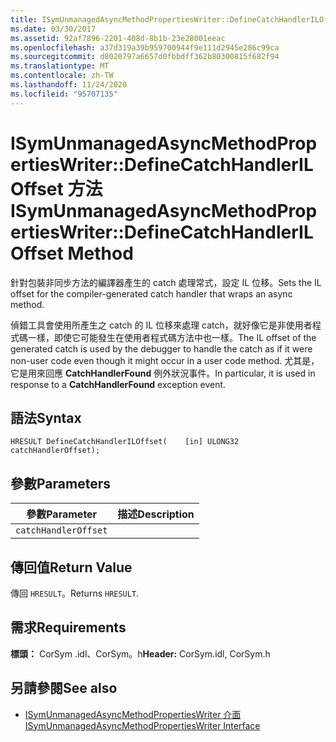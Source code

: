 ```yaml
---
title: ISymUnmanagedAsyncMethodPropertiesWriter::DefineCatchHandlerILOffset 方法
ms.date: 03/30/2017
ms.assetid: 92af7896-2201-408d-8b1b-23e28001eeac
ms.openlocfilehash: a37d319a39b959700944f9e111d2945e286c99ca
ms.sourcegitcommit: d8020797a6657d0fbbdff362b80300815f682f94
ms.translationtype: MT
ms.contentlocale: zh-TW
ms.lasthandoff: 11/24/2020
ms.locfileid: "95707135"
---
```

# <a name="isymunmanagedasyncmethodpropertieswriterdefinecatchhandleriloffset-method"></a><span data-ttu-id="9bef4-102">ISymUnmanagedAsyncMethodPropertiesWriter::DefineCatchHandlerILOffset 方法</span><span class="sxs-lookup"><span data-stu-id="9bef4-102">ISymUnmanagedAsyncMethodPropertiesWriter::DefineCatchHandlerILOffset Method</span></span>

<span data-ttu-id="9bef4-103">針對包裝非同步方法的編譯器產生的 catch 處理常式，設定 IL 位移。</span><span class="sxs-lookup"><span data-stu-id="9bef4-103">Sets the IL offset for the compiler-generated catch handler that wraps an async method.</span></span>  
  
 <span data-ttu-id="9bef4-104">偵錯工具會使用所產生之 catch 的 IL 位移來處理 catch，就好像它是非使用者程式碼一樣，即使它可能發生在使用者程式碼方法中也一樣。</span><span class="sxs-lookup"><span data-stu-id="9bef4-104">The IL offset of the generated catch is used by the debugger to handle the catch as if it were non-user code even though it might occur in a user code method.</span></span> <span data-ttu-id="9bef4-105">尤其是，它是用來回應 **CatchHandlerFound** 例外狀況事件。</span><span class="sxs-lookup"><span data-stu-id="9bef4-105">In particular, it is used in response to a **CatchHandlerFound** exception event.</span></span>  
  
## <a name="syntax"></a><span data-ttu-id="9bef4-106">語法</span><span class="sxs-lookup"><span data-stu-id="9bef4-106">Syntax</span></span>  
  
```idl  
HRESULT DefineCatchHandlerILOffset(    [in] ULONG32 catchHandlerOffset);  
```  
  
## <a name="parameters"></a><span data-ttu-id="9bef4-107">參數</span><span class="sxs-lookup"><span data-stu-id="9bef4-107">Parameters</span></span>  
  
|<span data-ttu-id="9bef4-108">參數</span><span class="sxs-lookup"><span data-stu-id="9bef4-108">Parameter</span></span>|<span data-ttu-id="9bef4-109">描述</span><span class="sxs-lookup"><span data-stu-id="9bef4-109">Description</span></span>|  
|---------------|-----------------|  
|`catchHandlerOffset`||  
  
## <a name="return-value"></a><span data-ttu-id="9bef4-110">傳回值</span><span class="sxs-lookup"><span data-stu-id="9bef4-110">Return Value</span></span>  

 <span data-ttu-id="9bef4-111">傳回 `HRESULT`。</span><span class="sxs-lookup"><span data-stu-id="9bef4-111">Returns `HRESULT`.</span></span>  
  
## <a name="requirements"></a><span data-ttu-id="9bef4-112">需求</span><span class="sxs-lookup"><span data-stu-id="9bef4-112">Requirements</span></span>  

 <span data-ttu-id="9bef4-113">**標頭：** CorSym .idl、CorSym。h</span><span class="sxs-lookup"><span data-stu-id="9bef4-113">**Header:** CorSym.idl, CorSym.h</span></span>  
  
## <a name="see-also"></a><span data-ttu-id="9bef4-114">另請參閱</span><span class="sxs-lookup"><span data-stu-id="9bef4-114">See also</span></span>

- [<span data-ttu-id="9bef4-115">ISymUnmanagedAsyncMethodPropertiesWriter 介面</span><span class="sxs-lookup"><span data-stu-id="9bef4-115">ISymUnmanagedAsyncMethodPropertiesWriter Interface</span></span>](isymunmanagedasyncmethodpropertieswriter-interface.md)
